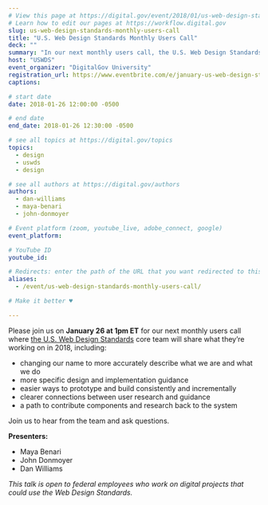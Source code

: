 ```yaml
---
# View this page at https://digital.gov/event/2018/01/us-web-design-standards-monthly-users
# Learn how to edit our pages at https://workflow.digital.gov
slug: us-web-design-standards-monthly-users-call
title: "U.S. Web Design Standards Monthly Users Call"
deck: ""
summary: "In our next monthly users call, the U.S. Web Design Standards core team will share what they’re working on in 2018."
host: "USWDS"
event_organizer: "DigitalGov University"
registration_url: https://www.eventbrite.com/e/january-us-web-design-standards-users-call-tickets-42250600684
captions: 

# start date
date: 2018-01-26 12:00:00 -0500

# end date
end_date: 2018-01-26 12:30:00 -0500

# see all topics at https://digital.gov/topics
topics: 
  - design
  - uswds
  - design

# see all authors at https://digital.gov/authors
authors: 
  - dan-williams
  - maya-benari
  - john-donmoyer

# Event platform (zoom, youtube_live, adobe_connect, google)
event_platform:

# YouTube ID
youtube_id: 

# Redirects: enter the path of the URL that you want redirected to this page
aliases: 
  - /event/us-web-design-standards-monthly-users-call/

# Make it better ♥

---
```


Please join us on **January 26 at 1pm ET** for our next monthly users call where [the U.S. Web Design Standards](https://standards.usa.gov/) core team will share what they’re working on in 2018, including:

- changing our name to more accurately describe what we are and what we do
- more specific design and implementation guidance
- easier ways to prototype and build consistently and incrementally
- clearer connections between user research and guidance
- a path to contribute components and research back to the system

Join us to hear from the team and ask questions.

**Presenters:**

- Maya Benari
- John Donmoyer
- Dan Williams


_This talk is open to federal employees who work on digital projects that could use the Web Design Standards._
